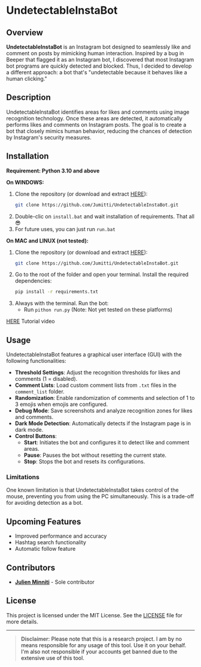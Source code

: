 # UndetectableInstaBot

## Overview

**UndetectableInstaBot** is an Instagram bot designed to seamlessly like and comment on posts by mimicking human interaction. Inspired by a bug in Beeper that flagged it as an Instagram bot, I discovered that most Instagram bot programs are quickly detected and blocked. Thus, I decided to develop a different approach: a bot that's "undetectable because it behaves like a human clicking."

## Description

UndetectableInstaBot identifies areas for likes and comments using image recognition technology. Once these areas are detected, it automatically performs likes and comments on Instagram posts. The goal is to create a bot that closely mimics human behavior, reducing the chances of detection by Instagram's security measures.

## Installation
**Requirement: Python 3.10 and above**

**On WINDOWS:**
1. Clone the repository (or download and extract [HERE](https://github.com/Jumitti/UndetectableInstaBot/archive/refs/heads/master.zip)):
    ```bash
    git clone https://github.com/Jumitti/UndetectableInstaBot.git
    ```
2. Double-clic on ``install.bat`` and wait installation of requirements. That all 😎
3. For future uses, you can just run ``run.bat``

**On MAC and LINUX (not tested):**
1. Clone the repository (or download and extract [HERE](https://github.com/Jumitti/UndetectableInstaBot/archive/refs/heads/master.zip)):
    ```bash
    git clone https://github.com/Jumitti/UndetectableInstaBot.git
    ```
2. Go to the root of the folder and open your terminal. Install the required dependencies:
    ```bash
    pip install -r requirements.txt
    ```
3. Always with the terminal. Run the bot:
    - Run `pithon run.py` (Note: Not yet tested on these platforms)

[HERE](https://youtu.be/2SWTaooFhFg) Tutorial video

## Usage

UndetectableInstaBot features a graphical user interface (GUI) with the following functionalities:

- **Threshold Settings**: Adjust the recognition thresholds for likes and comments (1 = disabled).
- **Comment Lists**: Load custom comment lists from `.txt` files in the `comment_list` folder.
- **Randomization**: Enable randomization of comments and selection of 1 to 3 emojis when emojis are configured.
- **Debug Mode**: Save screenshots and analyze recognition zones for likes and comments.
- **Dark Mode Detection**: Automatically detects if the Instagram page is in dark mode.
- **Control Buttons**:
  - **Start**: Initiates the bot and configures it to detect like and comment areas.
  - **Pause**: Pauses the bot without resetting the current state.
  - **Stop**: Stops the bot and resets its configurations.

### Limitations

One known limitation is that UndetectableInstaBot takes control of the mouse, preventing you from using the PC simultaneously. This is a trade-off for avoiding detection as a bot.

## Upcoming Features

- Improved performance and accuracy
- Hashtag search functionality
- Automatic follow feature

## Contributors

- **[Julien Minniti](https://github.com/Jumitti)** - Sole contributor

## License

This project is licensed under the MIT License. See the [LICENSE](LICENSE) file for more details.

---

> **Disclaimer**<a name="disclaimer" />: Please note that this is a research project. I am by no means responsible for any usage of this tool. Use it on your behalf. I'm also not responsible if your accounts get banned due to the extensive use of this tool.
